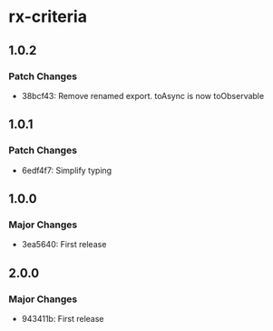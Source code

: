 # rx-criteria

## 1.0.2

### Patch Changes

- 38bcf43: Remove renamed export. toAsync is now toObservable

## 1.0.1

### Patch Changes

- 6edf4f7: Simplify typing

## 1.0.0

### Major Changes

- 3ea5640: First release

## 2.0.0

### Major Changes

- 943411b: First release
